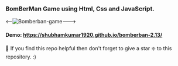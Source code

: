 ### BomBerMan Game using Html, Css and JavaScript.

<--![Bomberban-game](https://github.com/shubhamkumar1920/bomberman-2.13/blob/master/restaurant-webpage.jpg?raw=true)--->


#### Demo: https://shubhamkumar1920.github.io/bomberban-2.13/


🙏 If you find this repo helpful then don't forget to give a star ❇️  to this repository. :)
